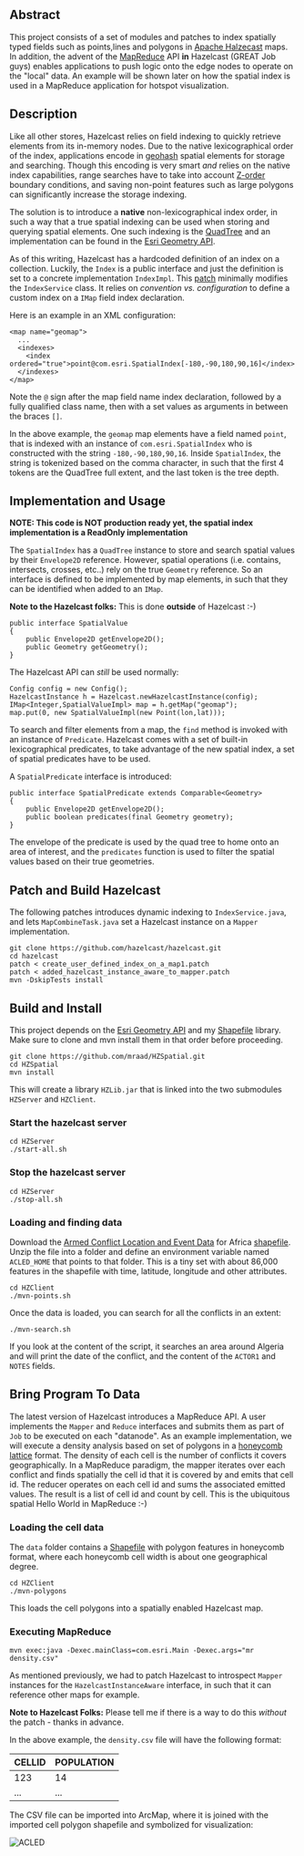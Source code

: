 ## Abstract
This project consists of a set of modules and patches to index spatially typed fields such as points,lines and polygons in [Apache Halzecast](http://www.hazelcast.org/) maps.
In addition, the advent of the [MapReduce](http://research.google.com/archive/mapreduce-osdi04.pdf) API **in** Hazelcast (GREAT Job guys) enables applications to push logic onto the edge nodes to operate on the "local" data. An example will be shown later on how the spatial index is used in a MapReduce application for hotspot visualization.

## Description
Like all other stores, Hazelcast relies on field indexing to quickly retrieve elements from its in-memory nodes. Due to the native lexicographical order of the index, applications encode in [geohash](http://en.wikipedia.org/wiki/Geohash) spatial elements for storage and searching. Though this encoding is very smart _and_ relies on the native index capabilities, range searches have to take into account <a href="http://en.wikipedia.org/wiki/Z-order_(curve)">Z-order</a> boundary conditions, and saving non-point features such as large polygons can significantly increase the storage indexing.

The solution is to introduce a **native** non-lexicographical index order, in such a way that a true spatial indexing can be used when storing and querying spatial elements. One such indexing is the [QuadTree](http://en.wikipedia.org/wiki/Quadtree) and an implementation can be found in the [Esri Geometry API](https://github.com/Esri/geometry-api-java).

As of this writing, Hazelcast has a hardcoded definition of an index on a collection. Luckily, the ```Index``` is a public interface and just the definition is set to a concrete implementation ```IndexImpl```. This [patch](https://github.com/mraad/HZSpatial/blob/master/create_user_defined_index_on_a_map1.patch) minimally modifies the ```IndexService``` class.
It relies on *convention vs. configuration* to define a custom index on a ```IMap``` field index declaration.

Here is an example in an XML configuration:

```
<map name="geomap">
  ...       
  <indexes>
    <index ordered="true">point@com.esri.SpatialIndex[-180,-90,180,90,16]</index>
  </indexes>
</map>
```

Note the ```@``` sign after the map field name index declaration, followed by a fully qualified class name, then with a set values as arguments in between the braces ```[]```.

In the above example, the ```geomap``` map elements have a field named ```point```, that is indexed with an instance of ```com.esri.SpatialIndex``` who is constructed with the string ```-180,-90,180,90,16```.
Inside ```SpatialIndex```, the string is tokenized based on the comma character, in such that the first 4 tokens are the QuadTree full extent, and the last token is the tree depth.

## Implementation and Usage

**NOTE: This code is NOT production ready yet, the spatial index implementation is a ReadOnly implementation**

The ```SpatialIndex``` has a ```QuadTree``` instance to store and search spatial values by their ```Envelope2D``` reference.
However, spatial operations (i.e. contains, intersects, crosses, etc..) rely on the true ```Geometry``` reference.
So an interface is defined to be implemented by map elements, in such that they can be identified when added to an ```IMap```.

**Note to the Hazelcast folks:** This is done **outside** of Hazelcast :-)

```
public interface SpatialValue
{
    public Envelope2D getEnvelope2D();
    public Geometry getGeometry();
}
```

The Hazelcast API can _still_ be used normally:

```
Config config = new Config();
HazelcastInstance h = Hazelcast.newHazelcastInstance(config);
IMap<Integer,SpatialValueImpl> map = h.getMap("geomap");
map.put(0, new SpatialValueImpl(new Point(lon,lat)));
```

To search and filter elements from a map, the ```find``` method is invoked with an instance of ```Predicate```.
Hazelcast comes with a set of built-in lexicographical predicates, to take advantage of the new spatial index, a set of spatial predicates have to be used.

A ```SpatialPredicate``` interface is introduced:

```
public interface SpatialPredicate extends Comparable<Geometry>
{
    public Envelope2D getEnvelope2D();
    public boolean predicates(final Geometry geometry);
}
```

The envelope of the predicate is used by the quad tree to home onto an area of interest, and the ```predicates``` function is used to filter the spatial values based on their true geometries.


## Patch and Build Hazelcast

The following patches introduces dynamic indexing to ```IndexService.java```, and lets ```MapCombineTask.java``` set a Hazelcast instance on a ```Mapper``` implementation.

```
git clone https://github.com/hazelcast/hazelcast.git
cd hazelcast
patch < create_user_defined_index_on_a_map1.patch
patch < added_hazelcast_instance_aware_to_mapper.patch
mvn -DskipTests install
```

## Build and Install

This project depends on the [Esri Geometry API](https://github.com/Esri/geometry-api-java) and my [Shapefile](https://github.com/mraad/Shapefile) library.
Make sure to clone and mvn install them in that order before proceeding.

```
git clone https://github.com/mraad/HZSpatial.git
cd HZSpatial
mvn install
```

This will create a library ```HZLib.jar``` that is linked into the two submodules ```HZServer``` and ```HZClient```.

### Start the hazelcast server

```
cd HZServer
./start-all.sh
```

### Stop the hazelcast server

```
cd HZServer
./stop-all.sh
```

### Loading and finding data

Download the [Armed Conflict Location and Event Data](http://www.acleddata.com/) for Africa [shapefile](http://www.acleddata.com/wp-content/uploads/2014/large-docs/ACLED_All_Africa_1997-2013.zip).
Unzip the file into a folder and define an environment variable named ```ACLED_HOME``` that points to that folder.
This is a tiny set with about 86,000 features in the shapefile with time, latitude, longitude and other attributes.

```
cd HZClient
./mvn-points.sh
```

Once the data is loaded, you can search for all the conflicts in an extent:

```
./mvn-search.sh
```

If you look at the content of the script, it searches an area around Algeria and will print the date of the conflict, and the content of the ```ACTOR1``` and ```NOTES``` fields.

## Bring Program To Data

The latest version of Hazelcast introduces a MapReduce API. A user implements the ```Mapper``` and ```Reduce``` interfaces and submits them as part of ```Job``` to be executed on each "datanode".
As an example implementation, we will execute a density analysis based on set of polygons in a [honeycomb lattice](http://en.wikipedia.org/wiki/Honeycomb_lattice) format.
The density of each cell is the number of conflicts it covers geographically.
In a MapReduce paradigm, the mapper iterates over each conflict and finds spatially the cell id that it is covered by and emits that cell id.
The reducer operates on each cell id and sums the associated emitted values.
The result is a list of cell id and count by cell.
This is the ubiquitous spatial Hello World in MapReduce :-)

### Loading the cell data

The ```data``` folder contains a [Shapefile](http://en.wikipedia.org/wiki/Shapefile) with polygon features in honeycomb format, where each honeycomb cell width is about one geographical degree.

```
cd HZClient
./mvn-polygons
```

This loads the cell polygons into a spatially enabled Hazelcast map.

### Executing MapReduce

```
mvn exec:java -Dexec.mainClass=com.esri.Main -Dexec.args="mr density.csv"
```

As mentioned previously, we had to patch Hazelcast to introspect ```Mapper``` instances for the ```HazelcastInstanceAware``` interface,  in such that it can reference other maps for example.

**Note to Hazelcast Folks:** Please tell me if there is a way to do this _without_ the patch - thanks in advance.

In the above example, the ```density.csv``` file will have the following format:

|CELLID|POPULATION|
|------|----------|
|   123|        14|
|   ...|       ...|


The CSV file can be imported into ArcMap, where it is joined with the imported cell polygon shapefile and symbolized for visualization:

![ACLED](https://dl.dropboxusercontent.com/u/2193160/ACLED.png)
